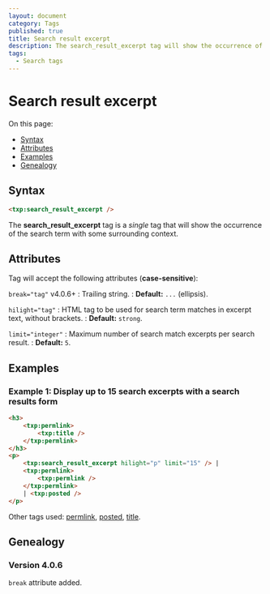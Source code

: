 ```yaml
---
layout: document
category: Tags
published: true
title: Search result excerpt
description: The search_result_excerpt tag will show the occurrence of the search term with some surrounding context.
tags:
  - Search tags
---
```


# Search result excerpt

On this page:

* [Syntax](#syntax)
* [Attributes](#attributes)
* [Examples](#examples)
* [Genealogy](#genealogy)

## Syntax

~~~ html
<txp:search_result_excerpt />
~~~

The **search_result_excerpt** tag is a *single* tag that will show the occurrence of the search term with some surrounding context.

## Attributes

Tag will accept the following attributes (**case-sensitive**):

`break="tag"` <span class="footnote warning">v4.0.6+</span>
: Trailing string.
: **Default:** `...` (ellipsis).

`hilight="tag"`
: HTML tag to be used for search term matches in excerpt text, without brackets.
: **Default:** `strong`.

`limit="integer"`
: Maximum number of search match excerpts per search result.
: **Default:** `5`.

## Examples

### Example 1: Display up to 15 search excerpts with a search results form

~~~ html
<h3>
    <txp:permlink>
        <txp:title />
    </txp:permlink>
</h3>
<p>
    <txp:search_result_excerpt hilight="p" limit="15" /> |
    <txp:permlink>
        <txp:permlink />
    </txp:permlink>
    | <txp:posted />
</p>
~~~

Other tags used: [permlink](permlink), [posted](posted), [title](title).

## Genealogy

### Version 4.0.6

`break` attribute added.
